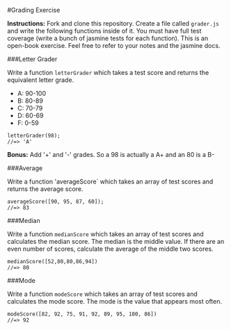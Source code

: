 #Grading Exercise

**Instructions:** Fork and clone this repository.  Create a file called `grader.js` and write the following functions inside of it.  You must have full test coverage (write a bunch of jasmine tests for each function).  This is an open-book exercise.  Feel free to refer to your notes and the jasmine docs.

###Letter Grader

Write a function `letterGrader` which takes a test score and returns the equivalent letter grade.

* A: 90-100
* B: 80-89
* C: 70-79
* D: 60-69
* F: 0-59

```
letterGrader(98);
//=> 'A'
```
**Bonus:** Add '+' and '-' grades.  So a 98 is actually a A+ and an 80 is a B-


###Average

Write a function 'averageScore` which takes an array of test scores and returns the average score.

```
averageScore([90, 95, 87, 60]);
//=> 83
```

###Median

Write a function `medianScore` which takes an array of test scores and calculates the median score.  The median is the middle value.  If there are an even number of scores, calculate the average of the middle two scores.

```
medianScore([52,80,80,86,94])
//=> 80
```

###Mode

Write a function `modeScore` which takes an array of test scores and calculates the mode score.  The mode is the value that appears most often.

```
modeScore([82, 92, 75, 91, 92, 89, 95, 100, 86])
//=> 92
```

